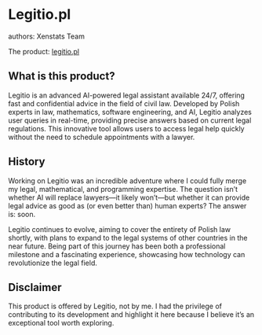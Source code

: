 # Legitio.pl
authors: Xenstats Team

The product: [legitio.pl](https:\\legitio.pl)

## What is this product?
Legitio is an advanced AI-powered legal assistant available 24/7, offering fast and confidential advice in the field of civil law. Developed by Polish experts in law, mathematics, software engineering, and AI, Legitio analyzes user queries in real-time, providing precise answers based on current legal regulations. This innovative tool allows users to access legal help quickly without the need to schedule appointments with a lawyer.

## History
Working on Legitio was an incredible adventure where I could fully merge my legal, mathematical, and programming expertise. The question isn’t whether AI will replace lawyers—it likely won’t—but whether it can provide legal advice as good as (or even better than) human experts? The answer is: soon.

Legitio continues to evolve, aiming to cover the entirety of Polish law shortly, with plans to expand to the legal systems of other countries in the near future. Being part of this journey has been both a professional milestone and a fascinating experience, showcasing how technology can revolutionize the legal field.

## Disclaimer
This product is offered by Legitio, not by me. I had the privilege of contributing to its development and highlight it here because I believe it’s an exceptional tool worth exploring.

